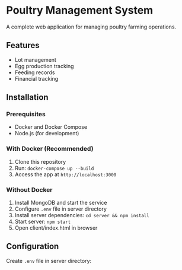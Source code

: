 # Poultry Management System

A complete web application for managing poultry farming operations.

## Features
- Lot management
- Egg production tracking
- Feeding records
- Financial tracking

## Installation

### Prerequisites
- Docker and Docker Compose
- Node.js (for development)

### With Docker (Recommended)
1. Clone this repository
2. Run: `docker-compose up --build`
3. Access the app at `http://localhost:3000`

### Without Docker
1. Install MongoDB and start the service
2. Configure `.env` file in server directory
3. Install server dependencies: `cd server && npm install`
4. Start server: `npm start`
5. Open client/index.html in browser

## Configuration
Create `.env` file in server directory: